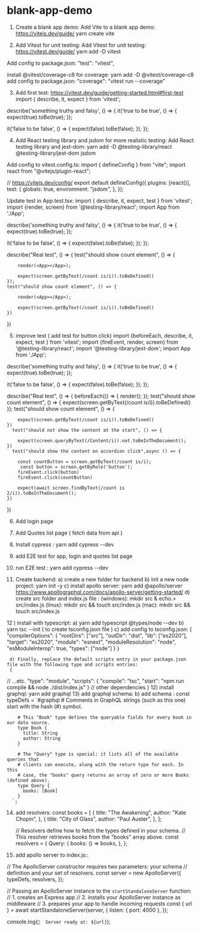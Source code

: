# blank-app-demo
1) Create a blank app demo:
Add Vite to a blank app demo:
https://vitejs.dev/guide/
yarn create vite

2) Add Vitest for unit testing:
Add Vitest for unit testing:
https://vitest.dev/guide/
yarn add -D vitest

Add config to package.json:
"test": "vitest",

install @vitest/coverage-c8 for coverage:
yarn add -D @vitest/coverage-c8
add config to package.json:
"coverage": "vitest run --coverage"


3) Add first test:
https://vitest.dev/guide/getting-started.html#first-test
import { describe, it, expect } from 'vitest';

describe('something truthy and falsy', () => {
  it('true to be true', () => {
    expect(true).toBe(true);
  });

  it('false to be false', () => {
    expect(false).toBe(false);
  });
});

4) Add React testing library and jsdom for more realistic testing:
Add React testing library and jest-dom:
yarn add -D @testing-library/react @testing-library/jest-dom jsdom

Add config to vitest.config.ts:
import { defineConfig } from "vite";
import react from "@vitejs/plugin-react";

// https://vitejs.dev/config/
export default defineConfig({
	plugins: [react()],
	test: {
		globals: true,
		environment: "jsdom",
	},
});



Update test in App.test.tsx:
import { describe, it, expect, test } from 'vitest';
import {render, screen} from '@testing-library/react';
import App from './App';

describe('something truthy and falsy', () => {
  it('true to be true', () => {
    expect(true).toBe(true);
  });

  it('false to be false', () => {
    expect(false).toBe(false);
  });
});

describe("Real test", () => {
    test("should show count element", () => {
        
        render(<App></App>);

        expect(screen.getByText(/count is/i)).toBeDefined()
    });
    test("should show count element", () => {
        
        render(<App></App>);

        expect(screen.getByText(/count is/i)).toBeDefined()
    })
})


5) improve test ( add test for button click)
import {beforeEach, describe, it, expect, test } from 'vitest';
import {fireEvent, render, screen} from '@testing-library/react';
import '@testing-library/jest-dom';
import App from './App';

describe('something truthy and falsy', () => {
  it('true to be true', () => {
    expect(true).toBe(true);
  });

  it('false to be false', () => {
    expect(false).toBe(false);
  });
});

describe("Real test", () => {
    beforeEach(() => {
       render(<App></App>);
    });
    test("should show count element", () => {
        expect(screen.getByText(/count is/i)).toBeDefined()
    });
    test("should show count element", () => {

        expect(screen.getByText(/count is/i)).toBeDefined()
    })
      test("should not show the content at the start", () => {

        expect(screen.queryByText(/Content/i)).not.toBeInTheDocument();
    })
      test("should show the content on accordion click",async () => {

        const countButton = screen.getByText(/count is/i);
         const button = screen.getByRole('button');
        fireEvent.click(button)
        fireEvent.click(countButton)

        expect(await screen.findByText(/count is 2/i)).toBeInTheDocument();
    })
})


6) Add login page

7) Add Quotes list page ( fetch data from api )

8) Install cypress :  yarn add cypress --dev

9) add E2E test for app, login and quotes list page

10) run E2E test : yarn add cypress --dev

11) Create backend:
   a) create a new folder for backend 
   b) init a new node project: yarn init -y
   c) install apollo server: yarn add @apollo/server
   https://www.apollographql.com/docs/apollo-server/getting-started/
   d) create src folder and index.js file :
    (windows): mkdir src & echo.> src/index.js
    (linux): mkdir src && touch src/index.js
    (mac): mkdir src && touch src/index.js


12 ) install with typescript:
    a) yarn add  typescript @types/node --dev
    b) yarn tsc --init ( to create tsconfig.json file )
    c) add config to tsconfig.json:
     {
        "compilerOptions": {
          "rootDirs": ["src"],
          "outDir": "dist",
          "lib": ["es2020"],
          "target": "es2020",
          "module": "esnext",
          "moduleResolution": "node",
          "esModuleInterop": true,
          "types": ["node"]
        }
      }

     d) Finally, replace the default scripts entry in your package.json file with the following type and scripts entries:
     {
  // ...etc.
  "type": "module",
  "scripts": {
    "compile": "tsc",
    "start": "npm run compile && node ./dist/index.js"
  }
  // other dependencies
}
12) install graphql: yarn add graphql
13) add graphql schema:
    b) add schema :
        const typeDefs = `#graphql
        # Comments in GraphQL strings (such as this one) start with the hash (#) symbol.

        # This "Book" type defines the queryable fields for every book in our data source.
        type Book {
          title: String
          author: String
        }

        # The "Query" type is special: it lists all of the available queries that
        # clients can execute, along with the return type for each. In this
        # case, the "books" query returns an array of zero or more Books (defined above).
        type Query {
          books: [Book]
        }
      `;
14) add resolvers:
    const books = [
      {
        title: "The Awakening",
        author: "Kate Chopin",
      },
      {
        title: "City of Glass",
        author: "Paul Auster",
      },
    ];

    // Resolvers define how to fetch the types defined in your schema.
    // This resolver retrieves books from the "books" array above.
    const resolvers = {
      Query: {
        books: () => books,
      },
    };

15) add apollo server to index.js::
  
// The ApolloServer constructor requires two parameters: your schema
// definition and your set of resolvers.
const server = new ApolloServer({
	typeDefs,
	resolvers,
});

// Passing an ApolloServer instance to the `startStandaloneServer` function:
//  1. creates an Express app
//  2. installs your ApolloServer instance as middleware
//  3. prepares your app to handle incoming requests
const { url } = await startStandaloneServer(server, {
	listen: { port: 4000 },
});

console.log(`🚀  Server ready at: ${url}`);


